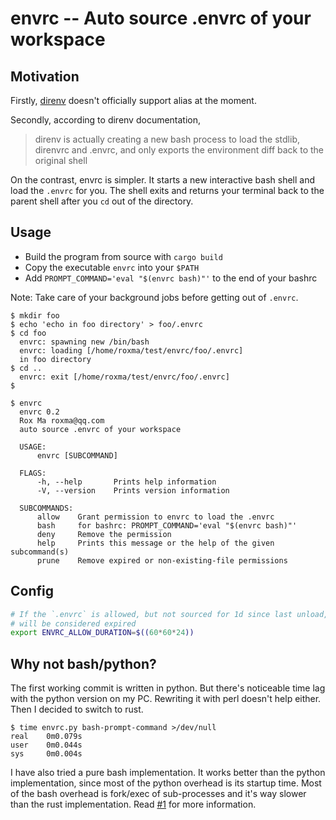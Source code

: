 # envrc -- Auto source .envrc of your workspace

## Motivation

Firstly, [direnv](https://github.com/direnv/direnv) doesn't officially support
alias at the moment.

Secondly, according to direnv documentation, 

> direnv is actually creating a new bash process to load the stdlib, direnvrc
> and .envrc, and only exports the environment diff back to the original shell

On the contrast, envrc is simpler. It starts a new interactive bash shell and
load the `.envrc` for you. The shell exits and returns your terminal back to
the parent shell after you `cd` out of the directory.

## Usage

- Build the program from source with `cargo build`
- Copy the executable `envrc` into your `$PATH`
- Add `PROMPT_COMMAND='eval "$(envrc bash)"'` to the end of your bashrc

Note: Take care of your background jobs before getting out of `.envrc`.

```
$ mkdir foo
$ echo 'echo in foo directory' > foo/.envrc
$ cd foo
  envrc: spawning new /bin/bash
  envrc: loading [/home/roxma/test/envrc/foo/.envrc]
  in foo directory
$ cd ..
  envrc: exit [/home/roxma/test/envrc/foo/.envrc]
$
```

```
$ envrc
  envrc 0.2
  Rox Ma roxma@qq.com
  auto source .envrc of your workspace

  USAGE:
      envrc [SUBCOMMAND]

  FLAGS:
      -h, --help       Prints help information
      -V, --version    Prints version information

  SUBCOMMANDS:
      allow    Grant permission to envrc to load the .envrc
      bash     for bashrc: PROMPT_COMMAND='eval "$(envrc bash)"'
      deny     Remove the permission
      help     Prints this message or the help of the given subcommand(s)
      prune    Remove expired or non-existing-file permissions
```

## Config

```bash
# If the `.envrc` is allowed, but not sourced for 1d since last unload, It
# will be considered expired
export ENVRC_ALLOW_DURATION=$((60*60*24))
```

## Why not bash/python?

The first working commit is written in python. But there's noticeable time lag
with the python version on my PC. Rewriting it with perl doesn't help either.
Then I decided to switch to rust.

```
$ time envrc.py bash-prompt-command >/dev/null
real    0m0.079s
user    0m0.044s
sys     0m0.004s
```

I have also tried a pure bash implementation. It works better than the python
implementation, since most of the python overhead is its startup time.  Most
of the bash overhead is fork/exec of sub-processes and it's way slower than
the rust implementation. Read [#1](https://github.com/roxma/envrc-rs/issues/1)
for more information.

